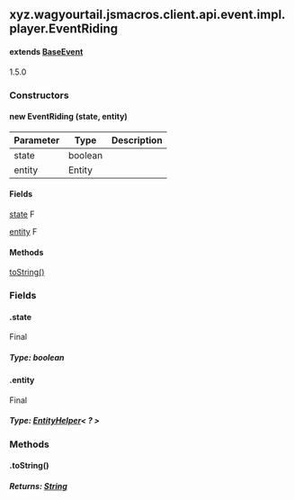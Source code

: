 

xyz.wagyourtail.jsmacros.client.api.event.impl.player.EventRiding
-----------------------------------------------------------------

#### extends [BaseEvent](1.9.2/xyz/wagyourtail/jsmacros/core/event/BaseEvent.html)

1.5.0

### Constructors

#### new EventRiding (state, entity)

| Parameter | Type | Description |
|---|---|---|
| state | boolean |  |
| entity | Entity |  |



#### Fields

[state](1.9.2/)
F


[entity](#entity)
F



#### Methods

[toString()](#toString-)



### Fields

#### .state

Final

##### Type: boolean



#### .entity

Final

##### Type: [EntityHelper](1.9.2/xyz/wagyourtail/jsmacros/client/api/helpers/world/entity/EntityHelper.html)< ? >



### Methods

#### .toString()


##### Returns: [String](https://docs.oracle.com/javase/8/docs/api/index.html?java/lang/String.html)




